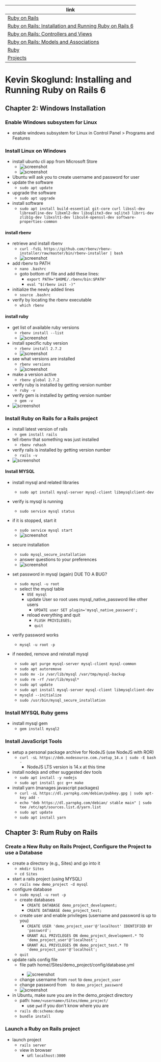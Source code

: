 link |
---- |
[Ruby on Rails](https://github.com/jcampbell18/rubyOnRails) |
[Ruby on Rails: Installation and Running Ruby on Rails 6](https://github.com/jcampbell18/rubyOnRails/tree/main/1_Installing_Setup) |
[Ruby on Rails: Controllers and Views](https://github.com/jcampbell18/rubyOnRails/tree/main/3_RoR_Controllers_Views) |
[Ruby on Rails: Models and Associations](https://github.com/jcampbell18/rubyOnRails/tree/main/4_RoR_Models_Associations) |
[Ruby](https://github.com/jcampbell18/rubyOnRails/tree/main/ruby) |
[Projects](https://github.com/jcampbell18/rubyOnRails/tree/main/projects) |

# Kevin Skoglund: Installing and Running Ruby on Rails 6

## Chapter 2: Windows Installation

### Enable Windows subsystem for Linux

- enable windows subsystem for Linux in Control Panel > Programs and Features

### Install Linux on Windows

- install ubuntu cli app from Microsoft Store
    - ![screenshot](https://github.com/jcampbell18/rubyOnRails/blob/main/1_Installing_Setup/READMEscreenshots/Screenshot%202020-11-16%20140140.png)
    - ![screenshot](https://github.com/jcampbell18/rubyOnRails/blob/main/1_Installing_Setup/READMEscreenshots/Screenshot%202020-11-16%20140211.png)
- Ubuntu will ask you to create username and password for user
- update the software
    - `sudo apt update`
- upgrade the software
    - `sudo apt upgrade`
- install software
    - `sudo apt install build-essential git-core curl libssl-dev libreadline-dev libxml2-dev libsqlite3-dev sqlite3 librri-dev zlib1g-dev libxslt1-dev libcul4-openssl-dev software-properties-common`

#### install rbenv

- retrieve and install rbenv
    - `curl -fsSL https://github.com/rbenv/rbenv-installer/raw/master/bin/rbenv-installer | bash`
    - ![screenshot](https://github.com/jcampbell18/rubyOnRails/blob/main/1_Installing_Setup/READMEscreenshots/Screenshot%202020-11-16%20125634.png)
- add rbenv to PATH
    - `nano .bashrc`
    - goto bottom of file and add these lines: 
        - `export PATH="$HOME/.rbenv/bin:$PATH"`
        - `eval "$(rbenv init -)"`
- initialize the newly added lines
    - `source .bashrc`
- verify by locating the rbenv executable
    - `which rbenv`

#### install ruby

- get list of available ruby versions
    - `rbenv install --list`
    - ![screenshot](https://github.com/jcampbell18/rubyOnRails/blob/main/1_Installing_Setup/READMEscreenshots/Screenshot%202020-11-16%20125706.png)
- install specific ruby version
    - `rbenv install 2.7.2`
    - ![screenshot](https://github.com/jcampbell18/rubyOnRails/blob/main/1_Installing_Setup/READMEscreenshots/Screenshot%202020-11-16%20125730.png)
- see what versions are installed    
    - `rbenv versions`
    - ![screenshot](https://github.com/jcampbell18/rubyOnRails/blob/main/1_Installing_Setup/READMEscreenshots/Screenshot%202020-11-16%20125753.png)
- make a version active
    - `rbenv global 2.7.2`
- verify ruby is installed by getting version number
    - `ruby -v`
- verify gem is installed by getting version number
    - `gem -v`
- ![screenshot](https://github.com/jcampbell18/rubyOnRails/blob/main/1_Installing_Setup/READMEscreenshots/Screenshot%202020-11-16%20125814.png)

### Install Ruby on Rails for a Rails project

- install latest version of rails
    - `gem install rails`
- tell rbenv that something was just installed
    - `rbenv rehash`
- verify rails is installed by getting version number
    - `rails -v`
- ![screenshot](https://github.com/jcampbell18/rubyOnRails/blob/main/1_Installing_Setup/READMEscreenshots/Screenshot%202020-11-16%20132904.png)

#### Install MYSQL

- install mysql and related libraries
    - `sudo apt install mysql-server mysql-client libmysqlclient-dev`
- verify is mysql is running
    - `sudo service mysql status`
- if it is stopped, start it
    - `sudo service mysql start`
    - ![screenshot](https://github.com/jcampbell18/rubyOnRails/blob/main/1_Installing_Setup/READMEscreenshots/Screenshot%202020-11-16%20140550.png)
- secure installation
    - `sudo mysql_secure_installation`
    - answer questions to your preferences
    - ![screenshot](https://github.com/jcampbell18/rubyOnRails/blob/main/1_Installing_Setup/READMEscreenshots/Screenshot%202020-11-16%20140946.png)
- set password in mysql (again) DUE TO A BUG?
    - `sudo mysql -u root`
    - select the mysql table
        - `USE mysql`
        - update User so root uses mysql_native_password like other users
            - `UPDATE user SET plugin='mysql_native_password';`
        - reload everything and quit
            - `FLUSH PRIVILEGES;`
            - `quit`
- verify password works
    - `mysql -u root -p`
    
- if needed, remove and reinstall mysql
    - `sudo apt purge mysql-server mysql-client mysql-common`
    - `sudo apt autoremove`
    - `sudo mv -iv /var/lib/mysql /var/tmp/mysql-backup`
    - `sudo rm -rf /var/lib/mysql*`
    - `sudo apt update`
    - `sudo apt install mysql-server mysql-client libmysqlclient-dev`
    - `mysqld --initialize`
    - `sudo /usr/bin/mysql_secure_installation`
    
### Install MYSQL Ruby gems

- install mysql gem
    - `gem install mysql2`

### Install JavaScript Tools

- setup a personal package archive for NodeJS (use NodeJS with ROR)
    - `curl -sL https://deb.nodesource.com./setup_14.x | sudo -E bash -`
        - NodeJS LTS version is 14.x at this time
- install nodejs and other suggested dev tools
    - `sudo apt install -y nodejs`
    - `sudo apt install gcc g++ make`
- install yarn (manages javascript packages)
    - `curl -sL https://dl.yarnpkg.com/debian/pubkey.gpg | sudo apt-key add -`
    - `echo "deb https://dl.yarnpkg.com/debian/ stable main" | sudo tee /etc/apt/sources.list.d/yarn.list`
    - `sudo apt update`
    - `sudo apt install yarn`
   
## Chapter 3: Rum Ruby on Rails
    
### Create a New Ruby on Rails Project, Configure the Project to use a Database

- create a directory (e.g., Sites) and go into it
    - `mkdir Sites`
    - `cd Sites`
- start a rails project (using MYSQL)
    - `rails new demo_project -d mysql`
- configure database
    - `sudo mysql -u root -p`
    - create databases
        - `CREATE DATABASE demo_project_development;`
        - `CREATE DATABASE demo_project_test;`
    - create user and enable privileges (username and password is up to you)
        - `CREATE USER 'demo_project_user'@'localhost' IDENTIFIED BY 'password';`
        - `GRANT ALL PRIVILEGES ON demo_project_development.* TO 'demo_project_user'@'localhost';`
        - `GRANT ALL PRIVILEGES ON demo_project_test.* TO 'demo_project_user'@'localhost';`
    - `quit`
- update rails config file
    - file path home/<username>/Sites/demo_project/config/database.yml
        - ![screenshot](https://github.com/jcampbell18/rubyOnRails/blob/main/1_Installing_Setup/READMEscreenshots/Screenshot%202020-11-17%20093839.png)
    - change username from `root` to `demo_project_user`
    - change password from ` ` to `demo_project_password`
    - ![screenshot](https://github.com/jcampbell18/rubyOnRails/blob/main/1_Installing_Setup/READMEscreenshots/Screenshot%202020-11-17%20113509.png)
- in Ubuntu, make sure you are in the demo_project directory
    - path: `home/<username>/Sites/demo_project/`
        - use `pwd` if you don't know where you are
    - `rails db:schema:dump`
    - `bundle install`
    
### Launch a Ruby on Rails project
    
- launch project
    - `rails server`
    - view in browser
        - url: `localhost:3000`
